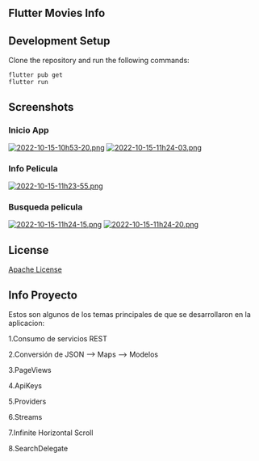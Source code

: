 ## Flutter Movies Info



## Development Setup
Clone the repository and run the following commands:
```
flutter pub get
flutter run
```

## Screenshots

### Inicio App
[![2022-10-15-10h53-20.png](https://i.postimg.cc/76tknbmq/2022-10-15-10h53-20.png)](https://postimg.cc/vgnkQYJK)
[![2022-10-15-11h24-03.png](https://i.postimg.cc/D05BXbgc/2022-10-15-11h24-03.png)](https://postimg.cc/ZvB8knX9)

### Info Pelicula
[![2022-10-15-11h23-55.png](https://i.postimg.cc/xC1xLTN4/2022-10-15-11h23-55.png)](https://postimg.cc/JyS5L8qN)

### Busqueda pelicula
[![2022-10-15-11h24-15.png](https://i.postimg.cc/9MDkvQXq/2022-10-15-11h24-15.png)](https://postimg.cc/BLGNFsKq)
[![2022-10-15-11h24-20.png](https://i.postimg.cc/RFtR76VG/2022-10-15-11h24-20.png)](https://postimg.cc/sQV7y2WZ)


## License
[Apache License](LICENSE)

## Info Proyecto

<p>Estos son algunos de los temas principales de que se desarrollaron en la aplicacion:</p>
<p>1.Consumo de servicios REST</p>
<p>2.Conversión de JSON --> Maps --> Modelos</p>
<p>3.PageViews</p>
<p>4.ApiKeys</p>
<p>5.Providers</p>
<p>6.Streams</p>
<p>7.Infinite Horizontal Scroll</p>
<p>8.SearchDelegate</p>





